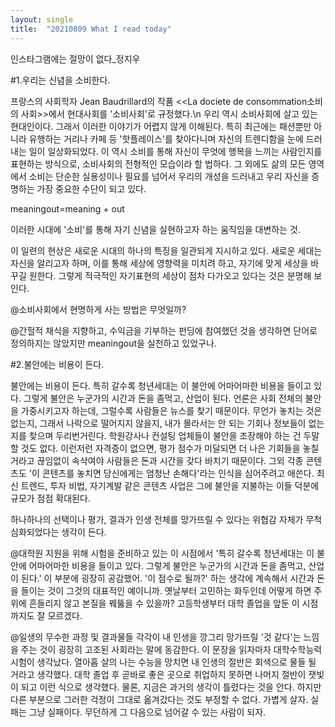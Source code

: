 ```yaml
---
layout: single
title:  "20210809 What I read today"
---
```

인스타그램에는 절망이 없다_정지우

#1.우리는 신념을 소비한다.

프랑스의 사회학자 Jean Baudrillard의 작품 <<La dociete de consommation소비의 사회>>에서 현대사회를 '소비사회'로 규정했다.\n
우리 역시 소비사회에 살고 있는 현대인이다. 
그래서 이러한 이야기가 어렵지 않게 이해된다. 
특히 최근에는 패션뿐만 아니라 유행하는 거리나 카페 등 '핫플레이스'를 찾아다니며 자신의 트렌디함을 눈에 드러내는 일이 일상화되었다. 
이 역시 소비를 통해 자신이 무엇에 행복을 느끼는 사람인지를 표현하는 방식으로, 소비사회의 전형적인 모습이라 할 법하다. 
그 외에도 삶의 모든 영역에서 소비는 단순한 실용성이나 필요를 넘어서 우리의 개성을 드러내고 우리 자신을 증명하는 가장 중요한 수단이 되고 있다.

meaningout=meaning + out

이러한 시대에 '소비'를 통해 자기 신념을 실현하고자 하는 움직임을 대변하는 것.

이 일련의 현상은 새로운 시대의 하나의 특징을 일관되게 지시하고 있다.
새로운 세대는 자신을 알리고자 하며, 이를 통해 세상에 영향력을 미치려 하고, 자기에 맞게 세상을 바꾸길 원한다. 
그렇게 적극적인 자기표현의 세상이 점차 다가오고 있다는 것은 분명해 보인다. 

@소비사회에서 현명하게 사는 방법은 무엇일까?

@간헐적 채식을 지향하고, 수익금을 기부하는 펀딩에 참여했던 것을 생각하면 단어로 정의하지는 않았지만 meaningout을 실천하고 있었구나.



#2.불안에는 비용이 든다.

불안에는 비용이 든다. 
특히 갈수록 청년세대는 이 불안에 어마어마한 비용을 들이고 있다.
그렇게 불안은 누군가의 시간과 돈을 좀먹고, 산업이 된다.
언론은 사회 전체의 불안을 가중시키고자 하는데, 그럴수록 사람들은 뉴스를 찾기 때문이다. 
무언가 놓치는 것은 없는지, 그래서 나락으로 떨어지지 않을지, 내가 몰라서는 안 되는 기회나 정보들이 없는지를 찾으며 두리번거린다. 
학원강사나 컨설팅 업체들이 불안을 조장해야 하는 건 두말할 것도 없다. 
이런저런 자격증이 없으면, 평가 점수가 미달되면 더 나은 기회들을 놓칠 거라고 끊임없이 속삭여야 사람들은 돈과 시간을 갖다 바치기 때문이다. 
그외 각종 콘텐츠도 '이 콘텐츠를 놓치면 당신에게는 엄청난 손해다'라는 인식을 심어주려고 애쓴다. 
최신 트렌드, 투자 비법, 자기계발 같은 콘텐츠 사업은 그에 불안을 지불하는 이들 덕분에 규모가 점점 확대된다. 

하나하나의 선택이나 평가, 결과가 인생 전체를 망가뜨릴 수 있다는 위협감 자체가 무척 심화되었다는 생각이 든다. 

@대학원 지원을 위해 시험을 준비하고 있는 이 시점에서 '특히 갈수록 청년세대는 이 불안에 어마어마한 비용을 들이고 있다. 그렇게 불안은 누군가의 시간과 돈을 좀먹고, 산업이 된다.' 이 부분에 굉장히 공감했어. 
'이 점수로 될까?' 하는 생각에 계속해서 시간과 돈을 들이는 것이 그것의 대표적인 예이니까. 
옛날부터 고민하는 화두인데 어떻게 하면 주위에 흔들리지 않고 본질을 꿰뚫을 수 있을까? 
고등학생부터 대학 졸업을 앞둔 이 시점까지도 잘 모르겠다.

@일생의 무수한 과정 및 결과물들 각각이 내 인생을 깡그리 망가뜨릴 '것 같다'는 느낌을 주는 것이 굉장히 고조된 사회라는 말에 동감한다. 
이 문장을 읽자마자 대학수학능력시험이 생각났다. 
열아홉 살의 나는 수능을 망치면 내 인생의 절반은 회색으로 물들 될 거라고 생각했다. 
대학 졸업 후 곧바로 좋은 곳으로 취업하지 못하면 나머지 절반이 잿빛이 되고 이런 식으로 생각했다.
물론, 지금은 과거의 생각이 틀렸다는 것을 안다. 
하지만 다른 부분으로 그러한 걱정이 그대로 옮겨갔다는 것도 부정할 수 없다. 
가볍게 살자. 
실패는 그냥 실패이다. 
무던하게 그 다음으로 넘어갈 수 있는 사람이 되자. 
